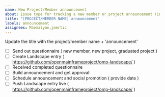 ```yaml
---
name: New Project/Member announcement
about: Issue type for tracking a new member or project announcement (including project graduation)
title: "[PROJECT/MEMBER NAME] announcement"
labels: announcement
assignees: Maemalynn,jmertic
---
```


Update the title with the project/member name + 'announcement'

- [ ] Send out questionnaire ( new member, new project, graduated project )
- [ ] Create Landscape entry ( https://github.com/openmainframeproject/omp-landscape/ )
- [ ] Received completed questionnaire
- [ ] Build announcement and get approval
- [ ] Schedule announcement and social promotion ( provide date )
- [ ] Push Landscape entry live ( https://github.com/openmainframeproject/omp-landscape/ )

